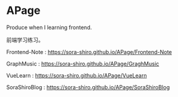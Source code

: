 # APage

Produce when I learning frontend.

前端学习练习。

Frontend-Note : https://sora-shiro.github.io/APage/Frontend-Note

GraphMusic : https://sora-shiro.github.io/APage/GraghMusic

VueLearn : https://sora-shiro.github.io/APage/VueLearn

SoraShiroBlog : https://sora-shiro.github.io/APage/SoraShiroBlog
